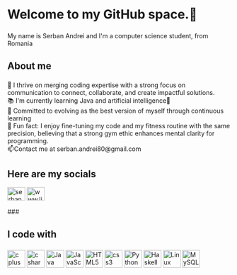 <h1 align="left">Welcome to my GitHub space.🫡</h1>

###

<p align="left">My name is Serban Andrei and I'm a computer science student, from Romania</p>

###

<h2 align="left">About me</h2>

###

<p align="left">📢 I thrive on merging coding expertise with a strong focus on communication to connect, collaborate, and create impactful solutions.<br>📚 I'm currently learning Java and  artificial intelligence🤖 <br>🎯 Committed to evolving as the best version of myself through continuous learning <br>🎲 Fun fact: I enjoy fine-tuning my code and my fitness routine with the same precision, believing that a strong gym ethic enhances mental clarity for programming.<br>📫Contact me at serban.andrei80@gmail.com</p>

###
<h2 align="left">Here are my socials</h2>
<a href="https://www.instagram.com/serbannandrei/"><img align="center" src="https://raw.githubusercontent.com/rahuldkjain/github-profile-readme-generator/master/src/images/icons/Social/instagram.svg" alt="serbannandrei" height="30" width="40" style="max-width: 100%;"></a>
<a href="www.linkedin.com/in/serban-andrei"><img align="center" src="https://raw.githubusercontent.com/rahuldkjain/github-profile-readme-generator/master/src/images/icons/Social/linked-in-alt.svg" alt="www.linkedin.com/in/serban-andrei" height="30" width="40" style="max-width: 100%;">
</a>
<br>
<br>
###
<h2 align="left">I code with</h2>

###

<div align="left">
<img src="https://cdn.jsdelivr.net/gh/devicons/devicon/icons/cplusplus/cplusplus-original.svg" height="40" alt="c plus plus logo"  />
<img src="https://cdn.jsdelivr.net/gh/devicons/devicon/icons/csharp/csharp-original.svg" height="40" alt="c sharp logo"  />
<img src="https://cdn.jsdelivr.net/gh/devicons/devicon/icons/java/java-original.svg" height="40" alt="Java logo" />
<img src="https://cdn.jsdelivr.net/gh/devicons/devicon/icons/javascript/javascript-original.svg" height="40" alt="JavaScript logo" />
<img src="https://cdn.jsdelivr.net/gh/devicons/devicon/icons/html5/html5-original.svg" height="40" alt="HTML5 logo" />
<img src="https://cdn.jsdelivr.net/gh/devicons/devicon/icons/css3/css3-original.svg" height="40" alt="css3 logo"  />
<img src="https://cdn.jsdelivr.net/gh/devicons/devicon/icons/python/python-original.svg" height="40" alt="Python logo" />
<img src="https://cdn.jsdelivr.net/gh/devicons/devicon/icons/haskell/haskell-original.svg" height="40" alt="Haskell logo" />
<img src="https://cdn.jsdelivr.net/gh/devicons/devicon/icons/linux/linux-original.svg" height="40" alt="Linux logo" />
<img src="https://cdn.jsdelivr.net/gh/devicons/devicon/icons/mysql/mysql-original-wordmark.svg" height="40" alt="MySQL logo" />


</div>

###
